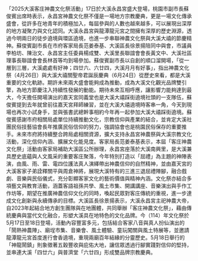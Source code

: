 「2025大溪客庄神農文化祭活動」17日於大溪永昌宮盛大登場，桃園市副市長蘇俊賓出席時表示，永昌宮神農文化祭不僅是一場地方宗教慶典，更是一場文化傳承盛會，從許多在地青年的積極加入，每屆參與的人數也越來越多，可以展現出深厚的地方凝聚力與文化認同。大溪永昌宮與龍潭龍元宮之間擁有深厚的歷史淵源，透過今明兩日的徒步遶境與環區遶境，也進一步串聯神農文化祭與大溪大禧的節慶精神。蘇俊賓副市長在市府客家局長范姜泰基、大溪區長徐景揚陪同中與會，市議員李柏坊、陳治文、永昌宮主任委員楊成雙、大溪里長聯誼會會長黃文中、大溪社區理事長聯誼會會長林首等均到場參加。蘇俊賓副市長以自創的順口溜開場，「從一層到三層，大溪處處有好神；四廿六、六廿四，大溪月月有好事」，指出神農文化祭（4月26日）與大溪大禧關聖帝君誕辰慶典（6月24日）從歷史來看，都是大溪重要的文化軌跡。期許未來兩大盛會能夠成為推動，成為大溪文化觀光品牌雙引擎，為地方節慶注入持續性發展的動能。期待未來互相呼應，讓影響力能夠達到最大，今天擔任開場演出的嘉天宮同義堂也是大溪大禧踩街遶境社頭的一支隊伍，蘇俊賓提到去年就曾前往嘉天宮拜師練習，並在大溪大禧遶境時客串一角，今天到現場也再次小試身手，並與張書武總幹事相約今年再一起參加大溪大禧踩街遶境。蘇俊賓感謝市府相關局處單位持續推動文化，宗教信仰與產業的結合，並肯定大溪社團民俗技藝協會長年推廣民俗信仰的努力，強調協會也是桃園民俗保存的重要推手。未來市府將持續整合跨局處相關資源，擴大支持永昌宮神農祭與大溪宗教文化活動，深化信仰內涵、擴展文化能見度。客家局長范姜泰基表示，本屆「客庄神農文化祭」活動由客家局補助大溪區公所辦理，永昌宮座落於大溪南興里，是大溪兼具歷史底蘊與人文風采的重要客庄聚落，今年特別打造以「屈禮」為主題的神陣表演，由風、雨、雷、電四位護法真人演繹帶出神農信仰的自然精神，並由嘉天宮的大溪客家子弟詮釋關平與周倉神將，展現大溪特有的三進三退屈禮陣腳，融合戲劇、音樂與民俗儀式，充分彰顯客家文化的藝術價值與精神內涵。文化祭亦結合多項藝文與教育活動，涵蓋客語祖孫共學、風土市集、開講講座、音樂演出與手作工作坊等，期望在推廣神農信仰文化的同時，喚起民眾對客庄傳統的重視，進一步達成文化創新與永續傳承的目標。大溪區長徐景揚表示，大溪永昌宮主祀神農大帝，自2023年起結合地方創生團隊與在地團體，共同舉辦「客庄神農文化祭」，藉由傳統慶典與當代文化融合，形塑大溪具在地特色的文化品牌。今（114）年文化祭於5月17日至18日登場，活動內容豐富多元，包括結合客家八音與真人扮仙演出的「鬧熱神農陣」、廟埕市集、音樂會、風土體驗、童玩闖關與風土特展等，並邀請龍潭龍元宮首度進行會香遶境，重現兩廟百年結緣的分靈歷史。5月18日舉行的「神龍鬧鎮」則象徵著五穀豐收與庇佑大地，讓信眾透過行腳實踐對信仰的堅持，並串連大溪「四廿六」與普濟堂「六廿四」形成雙品牌宗教慶典。